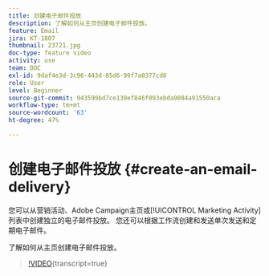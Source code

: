 ```yaml
---
title: 创建电子邮件投放
description: 了解如何从主页创建电子邮件投放。
feature: Email
jira: KT-1807
thumbnail: 23721.jpg
doc-type: feature video
activity: use
team: DOC
exl-id: 9daf4e3d-3c96-443d-85d6-99f7a0377cd8
role: User
level: Beginner
source-git-commit: 943599bd7ce139ef846f093ebda9084a91550aca
workflow-type: tm+mt
source-wordcount: '63'
ht-degree: 47%

---
```


# 创建电子邮件投放 {#create-an-email-delivery}

您可以从营销活动、Adobe Campaign主页或[!UICONTROL Marketing Activity]列表中创建独立的电子邮件投放。 您还可以根据工作流创建和发送单次发送和定期电子邮件。

了解如何从主页创建电子邮件投放。

>[!VIDEO](https://video.tv.adobe.com/v/23721?learn=on){transcript=true}
